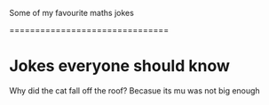 Some of my favourite maths jokes 

===============================

# Jokes everyone should know

Why did the cat fall off the roof? Becasue its mu was not big enough

